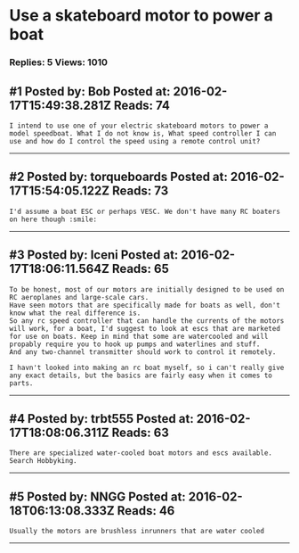 # Use a skateboard motor to power a boat

### Replies: 5 Views: 1010

## \#1 Posted by: Bob Posted at: 2016-02-17T15:49:38.281Z Reads: 74

```
I intend to use one of your electric skateboard motors to power a model speedboat. What I do not know is, What speed controller I can use and how do I control the speed using a remote control unit?
```

---
## \#2 Posted by: torqueboards Posted at: 2016-02-17T15:54:05.122Z Reads: 73

```
I'd assume a boat ESC or perhaps VESC. We don't have many RC boaters on here though :smile:
```

---
## \#3 Posted by: Iceni Posted at: 2016-02-17T18:06:11.564Z Reads: 65

```
To be honest, most of our motors are initially designed to be used on RC aeroplanes and large-scale cars.
Have seen motors that are specifically made for boats as well, don't know what the real difference is.
So any rc speed controller that can handle the currents of the motors will work, for a boat, I'd suggest to look at escs that are marketed for use on boats. Keep in mind that some are watercooled and will propably require you to hook up pumps and waterlines and stuff.
And any two-channel transmitter should work to control it remotely. 

I havn't looked into making an rc boat myself, so i can't really give any exact details, but the basics are fairly easy when it comes to parts.
```

---
## \#4 Posted by: trbt555 Posted at: 2016-02-17T18:08:06.311Z Reads: 63

```
There are specialized water-cooled boat motors and escs available.
Search Hobbyking.
```

---
## \#5 Posted by: NNGG Posted at: 2016-02-18T06:13:08.333Z Reads: 46

```
Usually the motors are brushless inrunners that are water cooled
```

---
